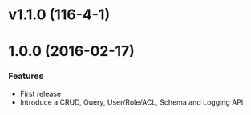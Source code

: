 <a name="v1.1.0"></a>
# v1.1.0 (116-4-1)


###

# 1.0.0 (2016-02-17)

### Features

* First release
* Introduce a CRUD, Query, User/Role/ACL, Schema and Logging API
